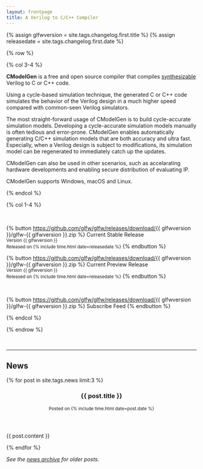```yaml
---
layout: frontpage
title: A Verilog to C/C++ Compiler
---
```


{% assign glfwversion = site.tags.changelog.first.title %}
{% assign releasedate = site.tags.changelog.first.date %}

{% row %}

{% col 3-4 %}

**CModelGen** is a free and open source compiler that compiles
[synthesizable](synthesizable.html) Verilog to C or C++ code.

Using a cycle-based simulation technique, the
generated C or C++ code simulates the behavior of the Verilog design in a
much higher speed compared with common-seen Verilog simulators.

The most straight-forward usage of CModelGen is to build cycle-accurate
simulation models. Developing a cycle-accurate simulation models
manually is often tedious and error-prone.
CModelGen enables automatically generating C/C++ simulation models
that are both accuracy and ultra fast.
Especially, when a Verilog design is subject to modifications,
its simulation model can be regenerated to immediately catch up the updates.

CModelGen can also be used in other scenarios, such as accelarating hardware
developments and enabling secure distribution of evaluating IP.

CModelGen supports Windows, macOS and Linux.

{% endcol %}

{% col 1-4 %}

<br>

{% button https://github.com/glfw/glfw/releases/download/{{ glfwversion }}/glfw-{{ glfwversion }}.zip %}
Current Stable Release
<br>
<small>Version {{ glfwversion }}</small>
<br>
<small>Released on {% include time.html date=releasedate %}</small>
{% endbutton %}

{% button https://github.com/glfw/glfw/releases/download/{{ glfwversion }}/glfw-{{ glfwversion }}.zip %}
Current Preview Release
<br>
<small>Version {{ glfwversion }}</small>
<br>
<small>Released on {% include time.html date=releasedate %}</small>
{% endbutton %}

<br>

{% button https://github.com/glfw/glfw/releases/download/{{ glfwversion }}/glfw-{{ glfwversion }}.zip %}
Subscribe Feed
{% endbutton %}

{% endcol %}

{% endrow %}

<br/>

---------------------------------

## News

{% for post in site.tags.news limit:3 %}
<article>
<header>

<h3>{{ post.title }}</h3>
<small>
Posted on {% include time.html date=post.date %}
</small>

</header>

{{ post.content }}

</article>
{% endfor %}

*See the [news archive](news.html) for older posts.*
